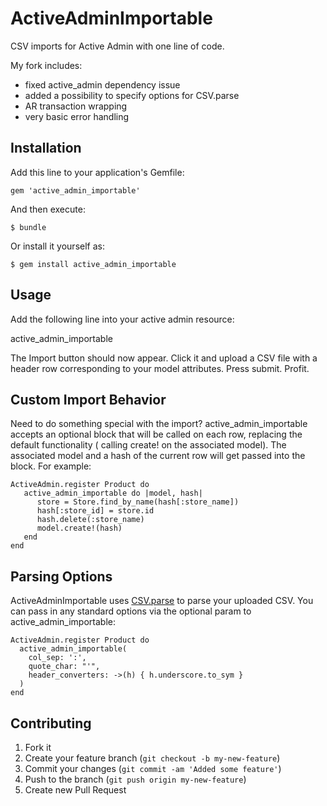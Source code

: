 # ActiveAdminImportable

CSV imports for Active Admin with one line of code.

My fork includes:
- fixed active_admin dependency issue
- added a possibility to specify options for CSV.parse
- AR transaction wrapping
- very basic error handling

## Installation

Add this line to your application's Gemfile:

    gem 'active_admin_importable'

And then execute:

    $ bundle

Or install it yourself as:

    $ gem install active_admin_importable

## Usage

Add the following line into your active admin resource:


   active_admin_importable

The Import button should now appear. Click it and upload a CSV file with a header row corresponding to your model attributes. Press submit. Profit.

## Custom Import Behavior

Need to do something special with the import? active_admin_importable accepts an optional block that will be called on each row, replacing the default functionality ( calling create! on the associated model). The associated model and a hash of the current row will get passed into the block. For example:

```
ActiveAdmin.register Product do
   active_admin_importable do |model, hash|
      store = Store.find_by_name(hash[:store_name])
      hash[:store_id] = store.id
      hash.delete(:store_name)
      model.create!(hash)
   end
end
```

## Parsing Options

ActiveAdminImportable uses [CSV.parse](http://ruby-doc.org/stdlib-2.2.2/libdoc/csv/rdoc/CSV.html#method-c-parse) to parse your uploaded CSV. You can pass in any standard options via the optional param to active_admin_importable:

```
ActiveAdmin.register Product do
  active_admin_importable(
    col_sep: ':',
    quote_char: "'",
    header_converters: ->(h) { h.underscore.to_sym }
  )
end
```

## Contributing

1. Fork it
2. Create your feature branch (`git checkout -b my-new-feature`)
3. Commit your changes (`git commit -am 'Added some feature'`)
4. Push to the branch (`git push origin my-new-feature`)
5. Create new Pull Request
